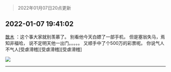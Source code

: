 > 2022年01月07日20点更新
<link rel="stylesheet" href="https://cdn.jsdelivr.net/gh/taotie6/sampleJSON@main/css/photo_show.css">
<meta name="referrer" content="no-referrer" />


 ## 2022-01-07 19:41:02 

 [㪚木](https://www.coolapk.com/feed/32664197?shareKey=ZGQyZWI5NzQ5M2VhNjFkODJjNWY~) ：这个事大家就别羡慕了。
别看他今天白嫖了一部手机，
但是塞翁失马，焉知非福哈，
说不定明天他一出门。。。。。
又顺手中了个500万的彩票呢。
你说气人不气人[受虐滑稽][受虐滑稽][受虐滑稽] 

<div class="album">
<img class="img-item" src="http://image.coolapk.com/feed/2020/0326/15/2734062_60f0e545_7021_5362@300x300.gif" />
</div>

 ------- 

